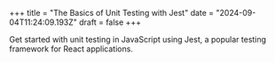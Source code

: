 +++
title = "The Basics of Unit Testing with Jest"
date = "2024-09-04T11:24:09.193Z"
draft = false
+++

Get started with unit testing in JavaScript using Jest, a popular testing framework for React applications.
        